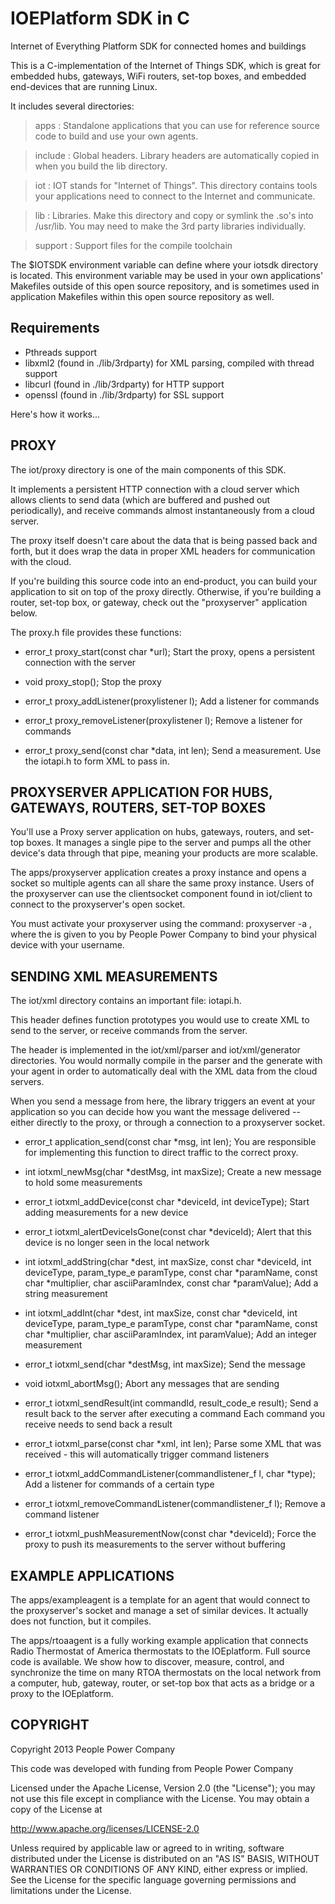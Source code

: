 IOEPlatform SDK in C
=====================

Internet of Everything Platform SDK for connected homes and buildings

This is a C-implementation of the Internet of Things SDK, which is great
for embedded hubs, gateways, WiFi routers, set-top boxes, and embedded end-devices
that are running Linux.

It includes several directories:
> apps : Standalone applications that you can use for reference source code
to build and use your own agents.

> include : Global headers. Library headers are automatically copied in when
you build the lib directory.

> iot : IOT stands for "Internet of Things". This directory contains tools
your applications need to connect to the Internet and communicate.

> lib : Libraries. Make this directory and copy or symlink the .so's into 
/usr/lib.  You may need to make the 3rd party libraries individually.

> support : Support files for the compile toolchain

The $IOTSDK environment variable can define where your iotsdk directory is
located. This environment variable may be used in your own applications'
Makefiles outside of this open source repository, and is sometimes
used in application Makefiles within this open source repository as well.


Requirements
--------------
* Pthreads support
* libxml2 (found in ./lib/3rdparty) for XML parsing, compiled with thread support
* libcurl (found in ./lib/3rdparty) for HTTP support
* openssl (found in ./lib/3rdparty) for SSL support



Here's how it works...

PROXY
-----
The iot/proxy directory is one of the main components of this SDK. 

It implements a persistent HTTP connection with a cloud server which allows 
clients to send data (which are buffered and pushed out periodically),
and receive commands almost instantaneously from a cloud server.

The proxy itself doesn't care about the data that is being passed back and
forth, but it does wrap the data in proper XML headers for communication
with the cloud.

If you're building this source code into an end-product, you can build
your application to sit on top of the proxy directly.  Otherwise, if you're
building a router, set-top box, or gateway, check out the "proxyserver" application
below.

The proxy.h file provides these functions:

* error_t proxy_start(const char *url);
    Start the proxy, opens a persistent connection with the server

* void proxy_stop();
    Stop the proxy

* error_t proxy_addListener(proxylistener l);
    Add a listener for commands

* error_t proxy_removeListener(proxylistener l);
    Remove a listener for commands

* error_t proxy_send(const char *data, int len);
    Send a measurement. Use the iotapi.h to form XML to pass in.


PROXYSERVER APPLICATION FOR HUBS, GATEWAYS, ROUTERS, SET-TOP BOXES 
--------------------------------------------------------------------
You'll use a Proxy server application on hubs, gateways, routers, and set-top boxes.
It manages a single pipe to the server and pumps all the other device's
data through that pipe, meaning your products are more scalable.

The apps/proxyserver application creates a proxy instance and opens a socket so 
multiple agents can all share the same proxy instance.  Users of the proxyserver
can use the clientsocket component found in iot/client to connect to the 
proxyserver's open socket.

You must activate your proxyserver using the command: proxyserver -a <key>,
where the <key> is given to you by People Power Company to bind your
physical device with your username.


SENDING XML MEASUREMENTS
------------------------
The iot/xml directory contains an important file:  iotapi.h.

This header defines function prototypes you would use to create XML
to send to the server, or receive commands from the server.

The header is implemented in the iot/xml/parser and iot/xml/generator 
directories. You would normally compile in the parser and the generate
with your agent in order to automatically deal with the XML data from the
cloud servers.

When you send a message from here, the library triggers an event at your
application so you can decide how you want the message delivered --
either directly to the proxy, or through a connection to a proxyserver socket.
* error_t application_send(const char *msg, int len);
    You are responsible for implementing this function to direct traffic
    to the correct proxy.


* int iotxml_newMsg(char *destMsg, int maxSize);
    Create a new message to hold some measurements

* error_t iotxml_addDevice(const char *deviceId, int deviceType);
    Start adding measurements for a new device

* error_t iotxml_alertDeviceIsGone(const char *deviceId);
    Alert that this device is no longer seen in the local network

* int iotxml_addString(char *dest, int maxSize, const char *deviceId, int deviceType, param_type_e paramType, const char *paramName, const char *multiplier, char asciiParamIndex, const char *paramValue);
    Add a string measurement

* int iotxml_addInt(char *dest, int maxSize, const char *deviceId, int deviceType, param_type_e paramType, const char *paramName, const char *multiplier, char asciiParamIndex, int paramValue);
    Add an integer measurement

* error_t iotxml_send(char *destMsg, int maxSize);
    Send the message

* void iotxml_abortMsg();
    Abort any messages that are sending

* error_t iotxml_sendResult(int commandId, result_code_e result);
    Send a result back to the server after executing a command
    Each command you receive needs to send back a result

* error_t iotxml_parse(const char *xml, int len);
    Parse some XML that was received - this will automatically
    trigger command listeners

* error_t iotxml_addCommandListener(commandlistener_f l, char *type);
    Add a listener for commands of a certain type

* error_t iotxml_removeCommandListener(commandlistener_f l);
    Remove a command listener

* error_t iotxml_pushMeasurementNow(const char *deviceId);
    Force the proxy to push its measurements to the server without buffering



EXAMPLE APPLICATIONS
---------------------
The apps/exampleagent is a template for an agent that would connect to the
proxyserver's socket and manage a set of similar devices.  It actually
does not function, but it compiles. 

The apps/rtoaagent is a fully working example application that connects
Radio Thermostat of America thermostats to the IOEplatform.  Full source
code is available. We show how to discover, measure, control, and 
synchronize the time on many RTOA thermostats on the local network from
a computer, hub, gateway, router, or set-top box that acts as a bridge
or a proxy to the IOEplatform.



COPYRIGHT
----------
Copyright 2013 People Power Company

This code was developed with funding from People Power Company

Licensed under the Apache License, Version 2.0 (the "License");
you may not use this file except in compliance with the License.
You may obtain a copy of the License at

http://www.apache.org/licenses/LICENSE-2.0

Unless required by applicable law or agreed to in writing, software
distributed under the License is distributed on an "AS IS" BASIS,
WITHOUT WARRANTIES OR CONDITIONS OF ANY KIND, either express or implied.
See the License for the specific language governing permissions and
limitations under the License.

